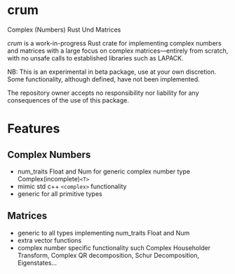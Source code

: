 # crum
Complex (Numbers) Rust Und Matrices

*crum* is a work-in-progress Rust crate for implementing complex numbers and matrices with a large focus on complex matrices—entirely from scratch, with no unsafe calls to established libraries such as LAPACK. 

NB: This is an experimental in beta package, use at your own discretion. Some functionality, although defined, have not been implemented.

 The repository owner accepts no responsibility nor liability for any consequences of the use of this package.

# Features
## Complex Numbers
- num_traits Float and Num for generic complex number type Complex(incomplete)`<T>`
- mimic std c++ `<complex>` functionality
- generic for all primitive types

## Matrices
- generic to all types implementing num_traits Float and Num
- extra vector functions
- complex number specific functionality such Complex Householder Transform, Complex QR decomposition, Schur Decomposition, Eigenstates...
